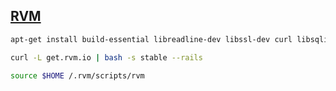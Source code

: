 ## [RVM](https://rvm.io/rvm/install/)

```bash
apt-get install build-essential libreadline-dev libssl-dev curl libsqlite3-dev
```

```bash
curl -L get.rvm.io | bash -s stable --rails
```

```bash
source $HOME /.rvm/scripts/rvm
```

